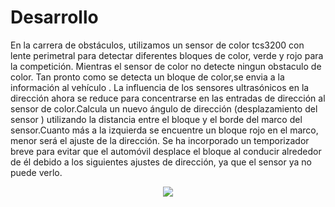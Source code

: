 <h1>Desarrollo</h1>
En la carrera de obstáculos, utilizamos un sensor de color tcs3200  con lente perimetral para detectar diferentes bloques de color, verde y rojo para la competición. Mientras el sensor de color no detecte ningun obstaculo de  color. Tan pronto como se detecta un bloque de color,se envia a la información al vehículo . La influencia de los sensores ultrasónicos en la dirección ahora se reduce para concentrarse en las entradas de dirección al sensor de color.Calcula un nuevo ángulo de dirección (desplazamiento del sensor ) utilizando la distancia entre el bloque y el borde del marco del sensor.Cuanto más a la izquierda se encuentre un bloque rojo en el marco,  menor será el ajuste de la dirección. Se ha incorporado un temporizador breve para evitar que el automóvil desplace el bloque al conducir alrededor de él debido a los siguientes ajustes de dirección, ya que el sensor ya no puede verlo.
 <p align="center">
  <img src="https://github.com/MVP-16/MVP_FTR/blob/main/Fotos/GY-31.jpeg?raw=true"
 />
</p>
